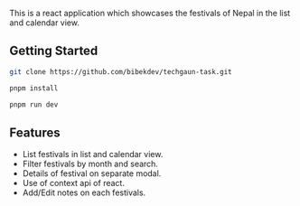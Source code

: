 This is a react application which showcases the festivals of Nepal in the list and calendar view.

## Getting Started

```bash
git clone https://github.com/bibekdev/techgaun-task.git

pnpm install

pnpm run dev
```

## Features

- List festivals in list and calendar view.
- Filter festivals by month and search.
- Details of festival on separate modal.
- Use of context api of react.
- Add/Edit notes on each festivals.
